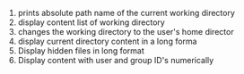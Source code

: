 1. prints absolute path name of the current working directory 
2. display content list of working directory
3. changes the working directory to the user's home director
4. display current directory content in a long forma
5. Display hidden files in long format
6. Display content with user and group ID's numerically
